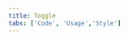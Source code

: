 ```yaml
---
title: Toggle
tabs: ['Code', 'Usage','Style']
---
```






<ComponentCode
    name="Toggle"
    component="toggle" 
    variation="toggle"
    experimental="true"
    hasReactVersion="true"
    >
</ComponentCode>
<ComponentCode
    name="Small toggle"
    component="toggle" 
    variation="toggle--small"
    experimental="true"
    hasReactVersion="true"
    >
</ComponentCode>
<ComponentDocs component="toggle" experimental="true"></ComponentDocs>
